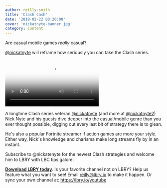 ```yaml
---
author: reilly-smith
title: 'Clash Cash'
date: '2018-02-22 00:20:00'
cover: 'nickatnyte-banner.jpg'
category: content
---
```


Are casual mobile games *really* casual?

[@nickatnyte](https://open.lbry.io/%40nickatnyte) will reframe how seriously you can take the Clash series.

<video controls poster="https://berk.ninja/thumbnails/TW-sWnxiHrs" src="https://spee.ch/37763ba30c3714491816fec88ff208c3fc42ea00/boosted-troops-loot-clash-of-clans.mp4"/></video>

A longtime Clash series veteran [@nickatnyte](https://open.lbry.io/%40nickatnyte) (and more at [@nickatnyte2](https://open.lbry.io/%40nickatnyte2)) Nick Nyte and his guests dive deeper into the casual/mobile genre than you ever thought possible, digging out every last bit of strategy there is to glean.

He's also a popular Fortnite streamer if action games are more your style. Either way, Nick's knowledge and charisma make long streams fly by in an instant.

Subscribe to @nickatenyte for the newest Clash strategies and welcome him to LBRY with LBC tips galore.

[**Download LBRY today**](https://lbry.io/get). Is your favorite channel not on LBRY? Help us feature what you want to see! Email [reilly@lbry.io](mailto:reilly@lbry.io) to make it happen. Or sync your own channel at: https://lbry.io/youtube
